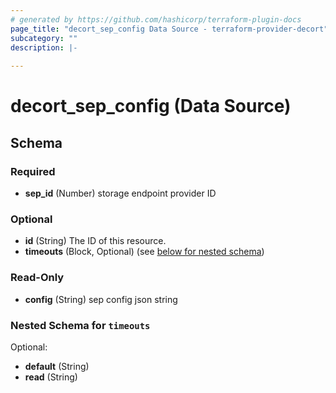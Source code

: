 ```yaml
---
# generated by https://github.com/hashicorp/terraform-plugin-docs
page_title: "decort_sep_config Data Source - terraform-provider-decort"
subcategory: ""
description: |-
  
---
```


# decort_sep_config (Data Source)





<!-- schema generated by tfplugindocs -->
## Schema

### Required

- **sep_id** (Number) storage endpoint provider ID

### Optional

- **id** (String) The ID of this resource.
- **timeouts** (Block, Optional) (see [below for nested schema](#nestedblock--timeouts))

### Read-Only

- **config** (String) sep config json string

<a id="nestedblock--timeouts"></a>
### Nested Schema for `timeouts`

Optional:

- **default** (String)
- **read** (String)



